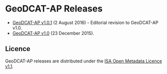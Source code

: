 # GeoDCAT-AP Releases

- [GeoDCAT-AP v1.0.1](./1.0.1/) (2 August 2016) - Editorial revision to GeoDCAT-AP v1.0.
- [GeoDCAT-AP v1.0](./1.0/) (23 December 2015).

## Licence

GeoDCAT-AP releases are distributed under the [ISA Open Metadata Licence v1.1](https://joinup.ec.europa.eu/licence/isa-open-metadata-licence-v11).
